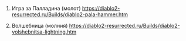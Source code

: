 1. Игра за Палладина (молот)
https://diablo2-resurrected.ru/Builds/diablo2-pala-hammer.htm


2. Волшебница (молния)
https://diablo2-resurrected.ru/Builds/diablo2-volshebnitsa-lightning.htm


